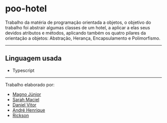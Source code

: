 # poo-hotel

Trabalho da matéria de programação orientada a objetos, o objetivo do trabalho foi abstrair algumas classes de um hotel, a aplicar a elas seus devidos atributos e métodos, aplicando também os quatro pilares da orientação a objetos: Abstração, Herança, Encapsulamento e Polimorfismo.

<hr>
 
 ## Linguagem usada

  - Typescript
 
 <hr>
 
 Trabalho elaborado por:
  - <a href="https://github.com/magnojunior07/">Magno Júnior</a>
  - <a href="https://github.com/asarahre/">Sarah Maciel</a>
  - <a href="https://github.com/DanieLDevD/">Daniel Vitor</a>
  - <a href="https://github.com/andrehenriquecasato/">André Henrique</a>
  - <a href="https://github.com/RicksonSZ/">Rickson</a>
  

